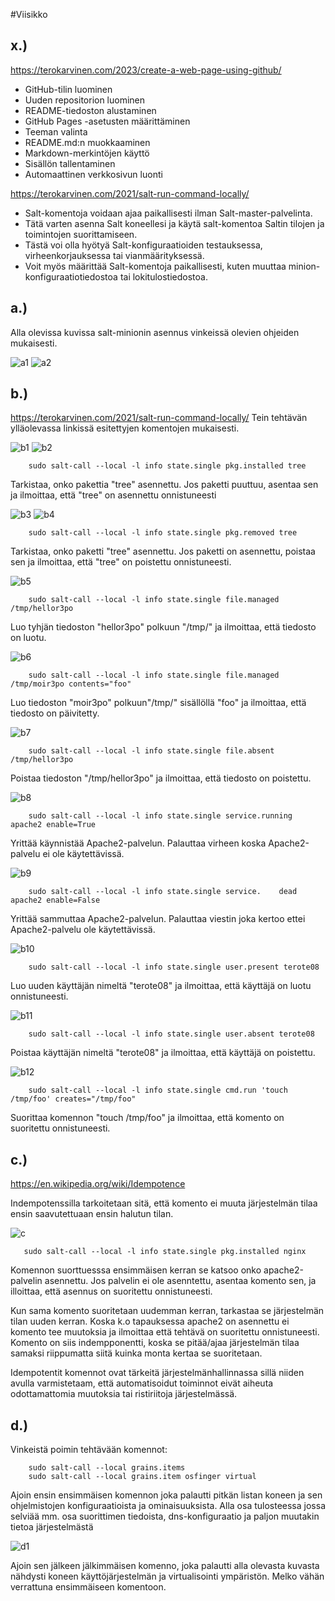 #Viisikko

## x.)

https://terokarvinen.com/2023/create-a-web-page-using-github/

- GitHub-tilin luominen
- Uuden repositorion luominen
- README-tiedoston alustaminen
- GitHub Pages -asetusten määrittäminen
- Teeman valinta
- README.md:n muokkaaminen
- Markdown-merkintöjen käyttö
- Sisällön tallentaminen
- Automaattinen verkkosivun luonti

https://terokarvinen.com/2021/salt-run-command-locally/

- Salt-komentoja voidaan ajaa paikallisesti ilman Salt-master-palvelinta.
- Tätä varten asenna Salt koneellesi ja käytä salt-komentoa Saltin tilojen ja toimintojen suorittamiseen.
- Tästä voi olla hyötyä Salt-konfiguraatioiden testauksessa, virheenkorjauksessa tai vianmäärityksessä.
- Voit myös määrittää Salt-komentoja paikallisesti, kuten muuttaa minion-konfiguraatiotiedostoa tai lokitulostiedostoa.

## a.)

Alla olevissa kuvissa salt-minionin asennus vinkeissä olevien ohjeiden mukaisesti.

![a1](/kuvat/h1/a1.png)
![a2](/kuvat/h1/a2.png)

## b.)

https://terokarvinen.com/2021/salt-run-command-locally/
Tein tehtävän ylläolevassa linkissä esitettyjen komentojen mukaisesti.

![b1](/kuvat/h1/b1.png)
![b2](/kuvat/h1/b2.png)

```
    sudo salt-call --local -l info state.single pkg.installed tree
```

Tarkistaa, onko pakettia "tree" asennettu. Jos paketti puuttuu, asentaa sen ja ilmoittaa, että "tree" on asennettu onnistuneesti

![b3](/kuvat/h1/b3.png)
![b4](/kuvat/h1/b4.png)

```
    sudo salt-call --local -l info state.single pkg.removed tree
```

Tarkistaa, onko paketti "tree" asennettu. Jos paketti on asennettu, poistaa sen ja ilmoittaa, että "tree" on poistettu onnistuneesti.

![b5](/kuvat/h1/b5.png)

```
    sudo salt-call --local -l info state.single file.managed /tmp/hellor3po
```

Luo tyhjän tiedoston "hellor3po" polkuun "/tmp/" ja ilmoittaa, että tiedosto on luotu.

![b6](/kuvat/h1/b6.png)

```
    sudo salt-call --local -l info state.single file.managed /tmp/moir3po contents="foo"
```

Luo tiedoston "moir3po" polkuun"/tmp/" sisällöllä "foo" ja ilmoittaa, että tiedosto on päivitetty.

![b7](/kuvat/h1/b7.png)

```
    sudo salt-call --local -l info state.single file.absent /tmp/hellor3po
```

Poistaa tiedoston "/tmp/hellor3po" ja ilmoittaa, että tiedosto on poistettu.

![b8](/kuvat/h1/b8.png)

```
    sudo salt-call --local -l info state.single service.running apache2 enable=True
```

Yrittää käynnistää Apache2-palvelun. Palauttaa virheen koska Apache2-palvelu ei ole käytettävissä.

![b9](/kuvat/h1/b9.png)

```
    sudo salt-call --local -l info state.single service.    dead apache2 enable=False
```

Yrittää sammuttaa Apache2-palvelun. Palauttaa viestin joka kertoo ettei Apache2-palvelu ole käytettävissä.

![b10](/kuvat/h1/b10.png)

```
    sudo salt-call --local -l info state.single user.present terote08
```

Luo uuden käyttäjän nimeltä "terote08" ja ilmoittaa, että käyttäjä on luotu onnistuneesti.

![b11](/kuvat/h1/b11.png)

```
    sudo salt-call --local -l info state.single user.absent terote08
```

Poistaa käyttäjän nimeltä "terote08" ja ilmoittaa, että käyttäjä on poistettu.

![b12](/kuvat/h1/b12.png)

```
    sudo salt-call --local -l info state.single cmd.run 'touch /tmp/foo' creates="/tmp/foo"
```

Suorittaa komennon "touch /tmp/foo" ja ilmoittaa, että komento on suoritettu onnistuneesti.

## c.)

https://en.wikipedia.org/wiki/Idempotence

Indempotenssilla tarkoitetaan sitä, että komento ei muuta järjestelmän tilaa ensin saavutettuaan ensin halutun tilan.

![c](/kuvat/h1/c.png)

```
   sudo salt-call --local -l info state.single pkg.installed nginx
```

Komennon suorttuesssa ensimmäisen kerran se katsoo onko apache2-palvelin asennettu. Jos palvelin ei ole asenntettu, asentaa komento sen, ja illoittaa, että asennus on suoritettu onnistuneesti.

Kun sama komento suoritetaan uudemman kerran, tarkastaa se järjestelmän tilan uuden kerran. Koska k.o tapauksessa apache2 on asennettu ei komento tee muutoksia ja ilmoittaa että tehtävä on suoritettu onnistuneesti. Komento on siis indempponentti, koska se pitää/ajaa järjestelmän tilaa samaksi riippumatta siitä kuinka monta kertaa se suoritetaan.

Idempotentit komennot ovat tärkeitä järjestelmänhallinnassa sillä niiden avulla varmistetaam, että automatisoidut toiminnot eivät aiheuta odottamattomia muutoksia tai ristiriitoja järjestelmässä.

## d.)

Vinkeistä poimin tehtävään komennot:

```
    sudo salt-call --local grains.items
    sudo salt-call --local grains.item osfinger virtual
```

Ajoin ensin ensimmäisen komennon joka palautti pitkän listan koneen ja sen ohjelmistojen konfiguraatioista ja ominaisuuksista. Alla osa tulosteessa jossa selviää mm. osa suorittimen tiedoista, dns-konfiguraatio ja paljon muutakin tietoa järjestelmästä

![d1](/kuvat/h1/d1.png)

Ajoin sen jälkeen jälkimmäisen komenno, joka palautti alla olevasta kuvasta nähdysti koneen käyttöjärjestelmän ja virtualisointi ympäristön.
Melko vähän verrattuna ensimmäiseen komentoon.
